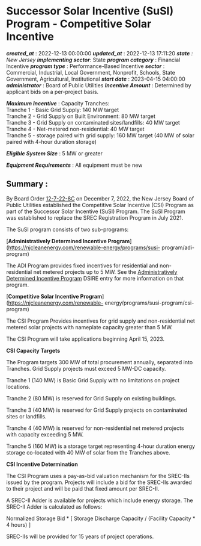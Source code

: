 # Successor Solar Incentive (SuSI) Program - Competitive Solar Incentive 
 ***created_at*** : 2022-12-13 00:00:00 
 ***updated_at*** : 2022-12-13 17:11:20 
 ***state** : New Jersey 
 **implementing sector***: State 
 ***program category*** : Financial Incentive 
 ***program type*** : Performance-Based Incentive 
 ***sector*** : Commercial, Industrial, Local Government, Nonprofit, Schools, State Government, Agricultural, Institutional 
 ***start date*** : 2023-04-15 04:00:00 
 ***administrator*** : Board of Public Utilities 
 ***Incentive Amount*** : Determined by applicant bids on a per-project basis.

 
 ***Maximum Incentive*** : Capacity Tranches:  
Tranche 1 - Basic Grid Supply: 140 MW target  
Tranche 2 - Grid Supply on Built Environment: 80 MW target  
Tranche 3 - Grid Supply on contaminated sites/landfills: 40 MW target  
Tranche 4 - Net-metered non-residential: 40 MW target  
Tranche 5 - storage paired with grid supply: 160 MW target (40 MW of solar
paired with 4-hour duration storage)

 
 ***Eligible System Size*** : 5 MW or greater

 
 ***Equipment Requirements*** : All equipment must be new

 
 ## Summary : 
 By Board Order
[12-7-22-8C](https://publicaccess.bpu.state.nj.us/DocumentHandler.ashx?document_id=1283953)
on December 7, 2022, the New Jersey Board of Public Utilities established the
Competitive Solar Incentive (CSI) Program as part of the Successor Solar
Incentive (SuSI) Program. The SuSI Program was established to replace the SREC
Registration Program in July 2021.  

The SuSI program consists of two sub-programs:

[**Administratively Determined Incentive
Program**](https://njcleanenergy.com/renewable-energy/programs/susi-
program/adi-program)  

The ADI Program provides fixed incentives for residential and non-residential
net metered projects up to 5 MW. See the [Administratively Determined
Incentive Program](https://programs.dsireusa.org/system/program/edit/22418)
DSIRE entry for more information on that program.  

[**Competitive Solar Incentive Program**](https://njcleanenergy.com/renewable-
energy/programs/susi-program/csi-program)

The CSI Program Provides incentives for grid supply and non-residential net
metered solar projects with nameplate capacity greater than 5 MW.  

The CSI Program will take applications beginning April 15, 2023.  

**CSI Capacity Targets**  

The Program targets 300 MW of total procurement annually, separated into
Tranches. Grid Supply projects must exceed 5 MW-DC capacity.  

Tranche 1 (140 MW) is Basic Grid Supply with no limitations on project
locations.

Tranche 2 (80 MW) is reserved for Grid Supply on existing buildings.  

Tranche 3 (40 MW) is reserved for Grid Supply projects on contaminated sites
or landfills.

Tranche 4 (40 MW) is reserved for non-residential net metered projects with
capacity exceeding 5 MW.  

Tranche 5 (160 MW) is a storage target representing 4-hour duration energy
storage co-located with 40 MW of solar from the Tranches above.  

**CSI Incentive Determination**  

The CSI Program uses a pay-as-bid valuation mechanism for the SREC-IIs issued
by the program. Projects will include a bid for the SREC-IIs awarded to their
project and will be paid that fixed amount per SREC-II.  

A SREC-II Adder is available for projects which include energy storage. The
SREC-II Adder is calculated as follows:

Normalized Storage Bid * [ Storage Discharge Capacity / (Facility Capacity * 4
hours) ]  

SREC-IIs will be provided for 15 years of project operations.  

 
 